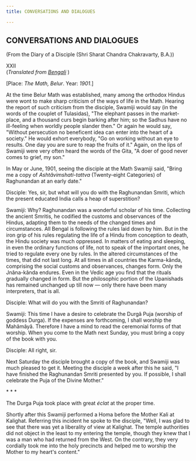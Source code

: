 ```yaml
---
title: CONVERSATIONS AND DIALOGUES

---
```





  

## CONVERSATIONS AND DIALOGUES

(From the Diary of a Disciple (Shri Sharat Chandra Chakravarty, B.A.))

XXII  
(*Translated from [Bengali](swami_shishya_39e7_22.pdf)* )

\[Place: *The Math, Belur*. Year: *1901*.\]

At the time Belur Math was established, many among the orthodox Hindus
were wont to make sharp criticism of the ways of life in the Math.
Hearing the report of such criticism from the disciple, Swamiji would
say (in the words of the couplet of Tulasidas), "The elephant passes in
the market-place, and a thousand curs begin barking after him; so the
Sadhus have no ill-feeling when worldly people slander then." Or again
he would say, "Without persecution no beneficent idea can enter into the
heart of a society." He would exhort everybody, "Go on working without
an eye to results. One day you are sure to reap the fruits of it."
Again, on the lips of Swamiji were very often heard the words of the
Gita, "A doer of good never comes to grief, my son."

In May or June, 1901, seeing the disciple at the Math Swamiji said,
"Bring me a copy of *Ashtâvimshati-tattva* (Twenty-eight Categories) of
Raghunandan at an early date."

Disciple: Yes, sir, but what will you do with the Raghunandan Smriti,
which the present educated India calls a heap of superstition?

Swamiji: Why? Raghunandan was a wonderful scholar of his time.
Collecting the ancient Smritis, he codified the customs and observances
of the Hindus, adapting them to the needs of the changed times and
circumstances. All Bengal is following the rules laid down by him. But
in the iron grip of his rules regulating the life of a Hindu from
conception to death, the Hindu society was much oppressed. In matters of
eating and sleeping, in even the ordinary functions of life, not to
speak of the important ones, he tried to regulate every one by rules. In
the altered circumstances of the times, that did not last long. At all
times in all countries the Karma-kânda, comprising the social customs
and observances, changes form. Only the Jnâna-kânda endures. Even in the
Vedic age you find that the rituals gradually changed in form. But the
philosophic portion of the Upanishads has remained unchanged up till now
— only there have been many interpreters, that is all.

Disciple: What will do you with the Smriti of Raghunandan?

Swamiji: This time I have a desire to celebrate the Durgâ Puja (worship
of goddess Durga). If the expenses are forthcoming, I shall worship the
Mahâmâyâ. Therefore I have a mind to read the ceremonial forms of that
worship. When you come to the Math next Sunday, you must bring a copy of
the book with you.

Disciple: All right, sir.

Next Saturday the disciple brought a copy of the book, and Swamiji was
much pleased to get it. Meeting the disciple a week after this he said,
"I have finished the Raghunandan Smriti presented by you. If possible, I
shall celebrate the Puja of the Divine Mother."

\*            \*            \*

The Durga Puja took place with great *éclat* at the proper time.

Shortly after this Swamiji performed a Homa before the Mother Kali at
Kalighat. Referring this incident he spoke to the disciple, "Well, I was
glad to see that there was yet a liberality of view at Kalighat. The
temple authorities did not object in the least to my entering the
temple, though they knew that I was a man who had returned from the
West. On the contrary, they very cordially took me into the holy
precincts and helped me to worship the Mother to my heart's content."


